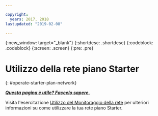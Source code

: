 ```yaml
---

copyright:
  years: 2017, 2018
lastupdated: "2019-02-08"

---
```


{:new_window: target="_blank"}
{:shortdesc: .shortdesc}
{:codeblock: .codeblock}
{:screen: .screen}
{:pre: .pre}

# Utilizzo della rete piano Starter
{: #operate-starter-plan-network}


***[Questa pagina è utile? Faccelo sapere.](https://www.surveygizmo.com/s3/4501493/IBM-Blockchain-Documentation)***

Visita l'esercitazione [Utilizzo del Monitoraggio della rete](/docs/services/blockchain/v10_dashboard.html#ibp-dashboard) per ulteriori informazioni su come utilizzare la tua rete piano Starter.
